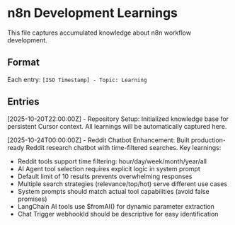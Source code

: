 # n8n Development Learnings

This file captures accumulated knowledge about n8n workflow development.

## Format
Each entry: `[ISO Timestamp] - Topic: Learning`

## Entries

[2025-10-20T22:00:00Z] - Repository Setup: Initialized knowledge base for persistent Cursor context. All learnings will be automatically captured here.

[2025-10-24T00:00:00Z] - Reddit Chatbot Enhancement: Built production-ready Reddit research chatbot with time-filtered searches. Key learnings:
  - Reddit tools support time filtering: hour/day/week/month/year/all
  - AI Agent tool selection requires explicit logic in system prompt
  - Default limit of 10 results prevents overwhelming responses
  - Multiple search strategies (relevance/top/hot) serve different use cases
  - System prompts should match actual tool capabilities (avoid false promises)
  - LangChain AI tools use $fromAI() for dynamic parameter extraction
  - Chat Trigger webhookId should be descriptive for easy identification

<!-- New learnings will be appended below -->